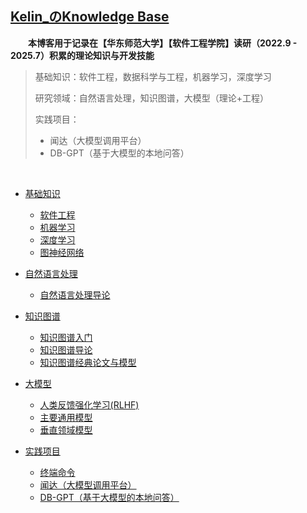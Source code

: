 ## [Kelin_のKnowledge Base](https://www.bullorwolf.top)

&emsp;&emsp;**本博客用于记录在【华东师范大学】【软件工程学院】读研（2022.9 - 2025.7）积累的理论知识与开发技能**

> 基础知识：软件工程，数据科学与工程，机器学习，深度学习
>
> 研究领域：自然语言处理，知识图谱，大模型（理论+工程）
>
> 实践项目：
>
> - 闻达（大模型调用平台）
> - DB-GPT（基于大模型的本地问答）

&emsp;&emsp;

- [基础知识](1.Basic/_basic.md)

  - [软件工程](1.Basic/SE/软件工程)
  - [机器学习](1.Basic/ML/机器学习)
  - [深度学习](1.Basic/DL/深度学习)
  - [图神经网络](1.Basic/Other/图神经网络)

- [自然语言处理](2.NLP/_nlp)

  - [自然语言处理导论](2.NLP/自然语言处理导论)

- [知识图谱](3.KG/_kg)

  - [知识图谱入门](3.KG/知识图谱入门)
  - [知识图谱导论](3.KG/知识图谱导论)
  - [知识图谱经典论文与模型](3.KG/KGE)

- [大模型](4.LLM/_llm)

  - [人类反馈强化学习(RLHF)](4.LLM/Theory/人类反馈强化学习(RLHF))
  - [主要通用模型](4.LLM/Engineering/主要通用模型)
  - [垂直领域模型](4.LLM/Engineering/垂直领域模型)

- [实践项目](5.Coding/_coding.md)

  - [终端命令](5.Coding/终端命令)
  - [闻达（大模型调用平台）](5.Coding/闻达)
  - [DB-GPT（基于大模型的本地问答）](5.Coding/DB-GPT)

  